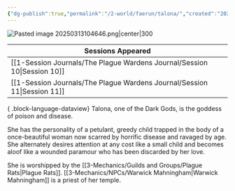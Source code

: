 ```yaml
---
{"dg-publish":true,"permalink":"/2-world/faerun/talona/","created":"2025-03-13T10:45:50.503-04:00","updated":"2025-03-13T17:25:16.344-04:00"}
---
```


![Pasted image 20250313104646.png|center|300](/img/user/z_Assets/Pasted%20image%2020250313104646.png)

| Sessions Appeared                                                           |
| --------------------------------------------------------------------------- |
| [[1-Session Journals/The Plague Wardens Journal/Session 10\|Session 10]] |
| [[1-Session Journals/The Plague Wardens Journal/Session 11\|Session 11]] |

{ .block-language-dataview}
Talona, one of the Dark Gods, is the goddess of poison and disease.  
  
She has the personality of a petulant, greedy child trapped in the body of a once-beautiful woman now scarred by horrific disease and ravaged by age. She alternately desires attention at any cost like a small child and becomes aloof like a wounded paramour who has been discarded by her love.

She is worshipped by the [[3-Mechanics/Guilds and Groups/Plague Rats\|Plague Rats]]. 
[[3-Mechanics/NPCs/Warwick Mahningham\|Warwick Mahningham]] is a priest of her temple.